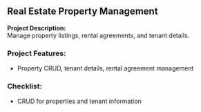 ## Real Estate Property Management

**Project Description:**  
Manage property listings, rental agreements, and tenant details.

### Project Features:
- Property CRUD, tenant details, rental agreement management

### Checklist:
- CRUD for properties and tenant information
